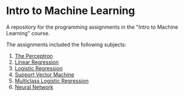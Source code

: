 # Intro to Machine Learning

A repository for the programming assignments in the "Intro to Machine Learning" course.

The assignments included the following subjects:
1. [The Perceptron](perceptron/README.md)
2. [Linear Regression](linear_regression/README.md)
3. [Logistic Regression](logistic_regression/README.md)
4. [Support Vector Machine](svm/README.md)
5. [Multiclass Logistic Regression](multiclass_logistic_regression/README.md)
6. [Neural Network](neural_network/README.md)
